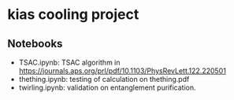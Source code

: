 # kias cooling project

## Notebooks

- TSAC.ipynb: TSAC algorithm in <https://journals.aps.org/prl/pdf/10.1103/PhysRevLett.122.220501>
- thething.ipynb: testing of calculation on thething.pdf
- twirling.ipynb: validation on entanglement purification.
